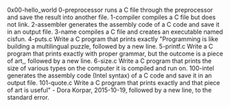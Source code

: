 0x00-hello_world
0-preprocessor    runs a C file through the preprocessor and save the result into another file.
1-compiler    compiles a C file but does not link.
2-assembler    generates the assembly code of a C code and save it in an output file.
3-name    compiles a C file and creates an executable named cisfun.
4-puts.c    Write a C program that prints exactly "Programming is like building a multilingual puzzle, followed by a new line.
5-printf.c    Write a C program that prints exactly with proper grammar, but the outcome is a piece of art,, followed by a new line.
6-size.c    Write a C program that prints the size of various types on the computer it is compiled and run on.
100-intel    generates the assembly code (Intel syntax) of a C code and save it in an output file.
101-quote.c    Write a C program that prints exactly and that piece of art is useful" - Dora Korpar, 2015-10-19, followed by a new line, to the standard error.


